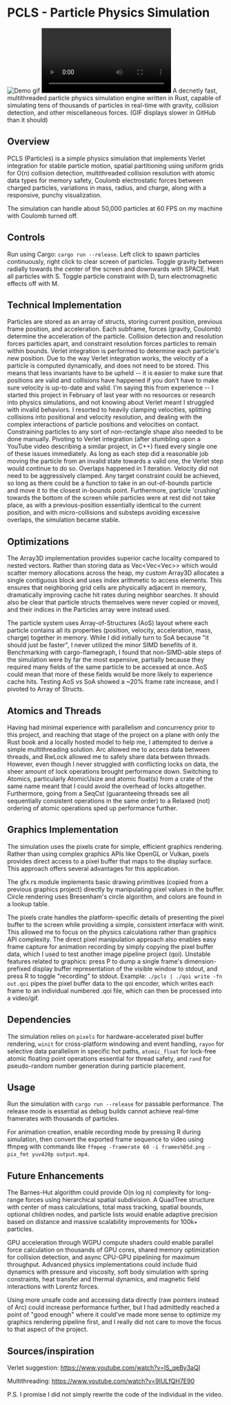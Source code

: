 # PCLS - Particle Physics Simulation

![Demo gif](quickerdemo.gif)
![Demo video](demo.mp4)
A decnetly fast, multithreaded particle physics simulation engine written in Rust, capable of simulating tens of thousands of particles in real-time with gravity, collision detection, and other miscellaneous forces. (GIF displays slower in GitHub than it should)

## Overview

PCLS (Particles) is a simple physics simulation that implements Verlet integration for stable particle motion, spatial partitioning using uniform grids for O(n) collision detection, multithreaded collision resolution with atomic data types for memory safety, Coulomb electrostatic forces between charged particles, variations in mass, radius, and charge, along with a responsive, punchy visualization.

The simulation can handle about 50,000 particles at 60 FPS on my machine with Coulomb turned off.

## Controls

Run using Cargo: `cargo run --release`.
Left click to spawn particles continuously, right click to clear screen of particles. Toggle gravity between radially towards the center of the screen and downwards with SPACE.
Halt all particles with S. Toggle particle constraint with D, turn electromagnetic effects off with M.

## Technical Implementation

Particles are stored as an array of structs, storing current position, previous frame position, and acceleration.
Each subframe, forces (gravity, Coulomb) determine the acceleration of the particle. Collision detection and resolution forces particles apart, and constraint resolution forces particles to remain within bounds. Verlet integration is performed to determine each particle's new position.
Due to the way Verlet integration works, the velocity of a particle is computed dynamically, and does not need to be stored. This means that less invariants have to be upheld -- it is easier to make sure that positions are valid and collisions have happened if you don't have to make sure velocity is up-to-date and valid. I'm saying this from experience -- I started this project in February of last year with no resources or research into physics simulations, and not knowing about Verlet meant I struggled with invalid behaviors. I resorted to heavily clamping velocities, splitting collisions into positional and velocity resolution, and dealing with the complex interactions of particle positions and velocities on contact. Constraining particles to any sort of non-rectangle shape also needed to be done manually. Pivoting to Verlet integration (after stumbling upon a YouTube video describing a similar project, in C++) fixed every single one of these issues immediately.
As long as each step did a reasonable job moving the particle from an invalid state towards a valid one, the Verlet step would continue to do so. Overlaps happened in 1 iteration. Velocity did not need to be aggressively clamped. Any target constraint could be achieved, so long as there could be a function to take in an out-of-bounds particle and move it to the closest in-bounds point. Furthermore, particle 'crushing' towards the bottom of the screen while particles were at rest did not take place, as with a previous-position essentially identical to the current position, and with micro-collisions and substeps avoiding excessive overlaps, the simulation became stable.

## Optimizations

The Array3D implementation provides superior cache locality compared to nested vectors. Rather than storing data as Vec<Vec<Vec<T>>> which would scatter memory allocations across the heap, my custom Array3D allocates a single contiguous block and uses index arithmetic to access elements. This ensures that neighboring grid cells are physically adjacent in memory, dramatically improving cache hit rates during neighbor searches. It should also be clear that particle structs themselves were never copied or moved, and their indices in the Particles array were instead used.

The particle system uses Array-of-Structures (AoS) layout where each particle contains all its properties (position, velocity, acceleration, mass, charge) together in memory. While I did initially turn to SoA because "it should just be faster", I never utilized the minor SIMD benefits of it. Benchmarking with cargo-flamegraph, I found that non-SIMD-able steps of the simulation were by far the most expensive, partially because they required many fields of the same particle to be accessed at once. AoS could mean that more of these fields would be more likely to experience cache hits. Testing AoS vs SoA showed a ~20% frame rate increase, and I pivoted to Array of Structs.

## Atomics and Threads

Having had minimal experience with parallelism and concurrency prior to this project, and reaching that stage of the project on a plane with only the Rust book and a locally hosted model to help me, I attempted to derive a simple multithreading solution. Arc<T> allowed me to access data between threads, and RwLock<T> allowed me to safely share data between threads. However, even though I never struggled with conflicting locks on data, the sheer amount of lock operations brought performance down. Switching to Atomics, particularly AtomicUsize and atomic float(s) from a crate of the same name meant that I could avoid the overhead of locks altogether. Furthermore, going from a SeqCst (guaranteeing threads see all sequentially consistent operations in the same order) to a Relaxed (not) ordering of atomic operations sped up performance further.

## Graphics Implementation

The simulation uses the pixels crate for simple, efficient graphics rendering. Rather than using complex graphics APIs like OpenGL or Vulkan, pixels provides direct access to a pixel buffer that maps to the display surface. This approach offers several advantages for this application.

The gfx.rs module implements basic drawing primitives (copied from a previous graphics project) directly by manipulating pixel values in the buffer. Circle rendering uses Bresenham's circle algorithm, and colors are found in a lookup table.

The pixels crate handles the platform-specific details of presenting the pixel buffer to the screen while providing a simple, consistent interface with winit. This allowed me to focus on the physics calculations rather than graphics API complexity. The direct pixel manipulation approach also enables easy frame capture for animation recording by simply copying the pixel buffer data, which I used to test another image pipeline project (qoi). Unstable features related to graphics: press P to dump a single frame's dimension-prefixed display buffer representation of the visible window to stdout, and press R to toggle "recording" to stdout. Example: `./pcls | ./qoi write -fn out.qoi` pipes the pixel buffer data to the qoi encoder, which writes each frame to an individual numbered .qoi file, which can then be processed into a video/gif.

## Dependencies

The simulation relies on `pixels` for hardware-accelerated pixel buffer rendering, `winit` for cross-platform windowing and event handling, `rayon` for selective data parallelism in specific hot paths, `atomic_float` for lock-free atomic floating point operations essential for thread safety, and `rand` for pseudo-random number generation during particle placement.

## Usage

Run the simulation with `cargo run --release` for passable performance. The release mode is essential as debug builds cannot achieve real-time framerates with thousands of particles.

For animation creation, enable recording mode by pressing R during simulation, then convert the exported frame sequence to video using ffmpeg with commands like `ffmpeg -framerate 60 -i frames%05d.png -pix_fmt yuv420p output.mp4`.

## Future Enhancements

The Barnes-Hut algorithm could provide O(n log n) complexity for long-range forces using hierarchical spatial subdivision. A QuadTree structure with center of mass calculations, total mass tracking, spatial bounds, optional children nodes, and particle lists would enable adaptive precision based on distance and massive scalability improvements for 100k+ particles.

GPU acceleration through WGPU compute shaders could enable parallel force calculation on thousands of GPU cores, shared memory optimization for collision detection, and async CPU-GPU pipelining for maximum throughput. Advanced physics implementations could include fluid dynamics with pressure and viscosity, soft body simulation with spring constraints, heat transfer and thermal dynamics, and magnetic field interactions with Lorentz forces.

Using more unsafe code and accessing data directly (raw pointers instead of Arc) could increase performance further, but I had admittedly reached a point of "good enough" where it could've made more sense to optimize my graphics rendering pipeline first, and I really did not care to move the focus to that aspect of the project.

## Sources/inspiration

Verlet suggestion:
https://www.youtube.com/watch?v=lS_qeBy3aQI

Multithreading:
https://www.youtube.com/watch?v=9IULfQH7E90

P.S. I promise I did not simply rewrite the code of the individual in the video.
